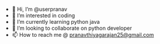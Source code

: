 - 👋 Hi, I’m @userpranav
- 👀 I’m interested in coding
- 🌱 I’m currently learning python java
- 💞️ I’m looking to collaborate on python developer
- 📫 How to reach me @ pranavthiyagarajan25@gmail.com

<!---
userpranav/userpranav is a ✨ special ✨ repository because its `README.md` (this file) appears on your GitHub profile.
You can click the Preview link to take a look at your changes.
--->
